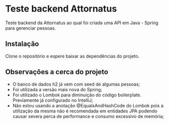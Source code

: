 # Teste backend Attornatus

Teste backend da Attornatus ao qual foi criada uma API em Java - Spring para gerenciar pessoas.

## Instalação

Clone o repositório e espere baixar as dependências do projeto.

## Observações a cerca do projeto

- O banco de dados h2 já vem com seed de algumas pessoas;
- Foi utilizada a versão mais nova do Spring;
- Foi utilizado o Lombok para diminuição do código boilerplate. Previamente já configurado no IntelliJ;
- Não estou usando a anotação @EqualsAndHashCode do Lombok pois a utilização da mesma não é recomendada em entidades JPA podendo causar severa perca de performance e consumo excessivo de memória;
